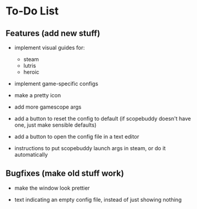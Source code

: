 # To-Do List

## Features (add new stuff)

- implement visual guides for:
    - steam
    - lutris
    - heroic

- implement game-specific configs

- make a pretty icon

- add more gamescope args

- add a button to reset the config to default (if scopebuddy doesn't have one, just make sensible defaults)

- add a button to open the config file in a text editor

- instructions to put scopebuddy launch args in steam, or do it automatically

## Bugfixes (make old stuff work)

- make the window look prettier

- text indicating an empty config file, instead of just showing nothing








